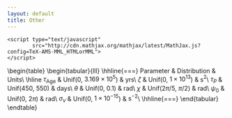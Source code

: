 ```yaml
---
layout: default
title: Other
---
```


<head>
    <script type="text/x-mathjax-config">
      MathJax.Hub.Config({
        tex2jax: {
          inlineMath: [ ['$','$'], ["\\(","\\)"] ],
          processEscapes: true
        }
      });
    </script>

    <script type="text/javascript"
            src="http://cdn.mathjax.org/mathjax/latest/MathJax.js?config=TeX-AMS-MML_HTMLorMML">
    </script>
</head>

\begin{table}
\begin{tabular}{lll} \hhline{===}
        Parameter & Distribution &  Units\\ \hline
$\tau_{\mathrm{Age}}$ & Unif(0, ${3.169}\times 10^{5}$) & yrs\\
$\zeta$ & Unif(0, ${1}\times 10^{13}$) & s$^{2}$\\
$\tau_{P}$ & Unif(450, 550) & days\\
$\theta$ & Unif(0, 0.1) & rad\\
$\chi$ & Unif($2\pi/5$, $\pi/2$) & rad\\
$\psi_0$ & Unif(0, $2\pi$) & rad\\
$\sigma_{\dot{\nu}}$ & Unif(0, ${1}\times 10^{-15}$) & $\mathrm{s}^{-2}$\\
\hhline{===}
\end{tabular}
\endtable}
